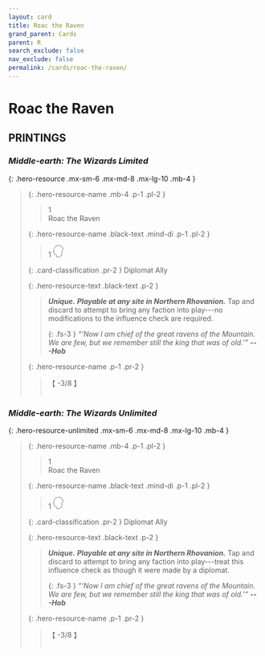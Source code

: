 ```yaml
---
layout: card
title: Roac the Raven
grand_parent: Cards
parent: R
search_exclude: false
nav_exclude: false
permalink: /cards/roac-the-raven/
---
```


# Roac the Raven


## PRINTINGS


### _Middle-earth: The Wizards Limited_

{: .hero-resource .mx-sm-6 .mx-md-8 .mx-lg-10 .mb-4 }
> {: .hero-resource-name .mb-4 .p-1 .pl-2 }
> > <div class="card-mp">1</div>
> > <div class="card-name">Roac the Raven</div>
>
> {: .hero-resource-name .black-text .mind-di .p-1 .pl-2 }
> > 1 ![](/assets/images/mind.svg)
>
> {: .card-classification .pr-2 }
> Diplomat Ally
>
> {: .hero-resource-text .black-text .p-2 }
> > _**Unique.**_ _**Playable at any site in Northern Rhovanion.**_ Tap and discard to attempt to bring any faction into play---no modifications to the influence check are required. 
> > 
> > {: .fs-3 } 
> > _“‘Now I am chief of the great ravens of the Mountain. We are few, but we remember still the king that was of old.’”_ ***---&#65279;Hob*** 
> 
> {: .hero-resource-name .p-1 .pr-2 }
> > <div class="card-shield">【 -3/8 】</div>
> > <div class="card-corruption">&nbsp;</div>

### _Middle-earth: The Wizards Unlimited_

{: .hero-resource-unlimited .mx-sm-6 .mx-md-8 .mx-lg-10 .mb-4 }
> {: .hero-resource-name .mb-4 .p-1 .pl-2 }
> > <div class="card-mp">1</div>
> > <div class="card-name">Roac the Raven</div>
>
> {: .hero-resource-name .black-text .mind-di .p-1 .pl-2 }
> > 1 ![](/assets/images/mind.svg)
>
> {: .card-classification .pr-2 }
> Diplomat Ally
>
> {: .hero-resource-text .black-text .p-2 }
> > _**Unique.**_ _**Playable at any site in Northern Rhovanion.**_ Tap and discard to attempt to bring any faction into play---treat this influence check as though it were made by a diplomat. 
> > 
> > {: .fs-3 } 
> > _“‘Now I am chief of the great ravens of the Mountain. We are few, but we remember still the king that was of old.’”_ ***---&#65279;Hob*** 
> 
> {: .hero-resource-name .p-1 .pr-2 }
> > <div class="card-shield">【 -3/8 】</div>
> > <div class="card-corruption">&nbsp;</div>

